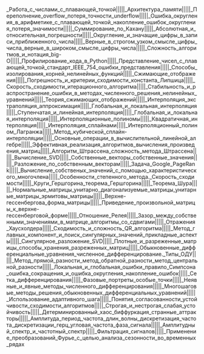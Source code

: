 _Работа_с_числами_с_плавающей_точкой|||||_Архитектура_памяти|||||_Переполнение_overflow_потеря_точности_underflow|||||_Ошибка_округления_в_арифметике_с_плавающей_точкой_накопление_ошибок_округления_потеря_значимости|||||_Суммирование_по_Кахану|||||_Абсолютная_и_относительная_погрешности|||||_Округление_и_значащие_цифры_в_записи_приближенного_числа|||||_Верные_в_строгом_узком_смысле_цифры_числа_верные_в_широком_смысле_цифры_числа|||||_Сложность_алгоритмов_и_нотация_big-O|||||_Профилирование_кода_в_Python|||||_Представление_чисел_с_плавающей_точкой_стандарт_IEEE_754_ошибки_представления|||||_Способы_изолирования_корней_нелинейных_функций|||||_Сжимающие_отображения|||||_Погрешность_и_критерии_сходимости_константа_Липшица|||||_Скорость_сходимости_итерационного_алгоритма|||||_Стабильность_и_распространение_ошибки_в_методах_численного_решения_нелинейных_уравнений|||||_Теория_сжимающих_отображений|||||_Интерполяция_экстраполяция_аппроксимация|||||_Глобальная_и_локальная_интерполяция|||||_Ступенчатая_и_линейная_интерполяция|||||_Глобальная_и_локальная_интерполяция|||||_Интерполяционные_полиномы|||||_Квадратичная_интерполяция|||||_Интерполяция_сплайнами|||||_Интерполяционный_полином_Лагранжа|||||_Метод_кубической_сплайн-интерполяции|||||_Основные_операции_в_вычислительной_линейной_алгебре|||||_Эффективная_реализация_алгоритмов_вычисления_произведения_матриц|||||_Алгоритм_Штрассена_сложность_метода_Штрассена|||||_Вычисление_SVD|||||_Собственные_векторы_собственные_значения|||||_Разложение_по_собственным_векторам|||||_Задача_Google_PageRank|||||_Вычисление_собственых_значений_с_помощью_характеристического_многочлена|||||_Особенности_степенного_метода._Скорость_сходимости|||||_Круги_Гершгорина_теорема_Гершгорина|||||_Теорема_Шура|||||_Нормальные_матрицы_унитарно_диагонализуемые_матрицы_унитарные_матрицы_эрмитовы_матрицы|||||_Верхне-гессенбергова_форма_матрицы|||||_Приведение_произвольной_матрицы_к_верхне-гессенберговой_форме|||||_Отношение_Релея|||||_Зазор_между_собственными_значениями_в_матрице_алгоритмы_со_сдвигами|||||_Отражения_Хаусхолдера|||||_Сходимость_и_сложность_QR_алгоритма|||||_Метод_главных_компонент_и_поиск_сингулярных_значений_прикладные_аспекты|||||_Сингулярное_разложение_SVD|||||_Плотные_и_разреженные_матрицы_способы_хранения_разреженных_матриц|||||_Обыкновенные_дифференциальные_уравнения_численное_дифференцирование._Типы_ОДУ|||||_Метод_прямой_разности_метод_обратной_разности_метод_центральной_разности|||||_Локальная_и_глобальная_ошибки_правило_Симпсона_ошибка_сокращения_и_ошибка_округления_накопление_ошибок|||||_Сетка_дифференцирования|||||_Фазовые_портреты_особые_точки|||||_Неявные_и_явные_методы_численного_дифференцирования|||||_Многошаговые_методы_решения_обыкновенных_дифференциальных_уравнений|||||_Использование_адаптивного_шага|||||_Понятия_согласованности_устойчивости_сходимости_алгоритмов|||||_Строгая_и_нестрогая_слабая_устойчивость|||||_Детерминированный_хаос_биффуркация_странные_аттракторы|||||_Амплитуда_период_частота_длин_волны_дискретизация_частота_дискретизации_герц_угловая_частота_фаза_сигнала|||||_Амплитудный_спектр_и_частотный_спектр|||||_Фильтрация_сигналов|||||_Применение_преобразований_Фурье_с_целью_анализа_сезонности_во_временных_рядах